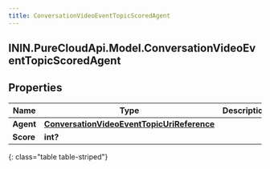 ```yaml
---
title: ConversationVideoEventTopicScoredAgent
---
```

## ININ.PureCloudApi.Model.ConversationVideoEventTopicScoredAgent

## Properties

|Name | Type | Description | Notes|
|------------ | ------------- | ------------- | -------------|
| **Agent** | [**ConversationVideoEventTopicUriReference**](ConversationVideoEventTopicUriReference.html) |  | [optional] |
| **Score** | **int?** |  | [optional] |
{: class="table table-striped"}


